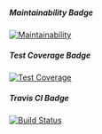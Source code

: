 ##### Maintainability Badge

[![Maintainability](https://api.codeclimate.com/v1/badges/bcca1296db883f4189b8/maintainability)](https://codeclimate.com/github/ivan-ivan-t/python-project-lvl1/maintainability)

##### Test Coverage Badge

[![Test Coverage](https://api.codeclimate.com/v1/badges/bcca1296db883f4189b8/test_coverage)](https://codeclimate.com/github/ivan-ivan-t/python-project-lvl1/test_coverage)

##### Travis CI Badge

[![Build Status](https://travis-ci.com/ivan-ivan-t/python-project-lvl1.svg?branch=master)](https://travis-ci.com/ivan-ivan-t/python-project-lvl1)
